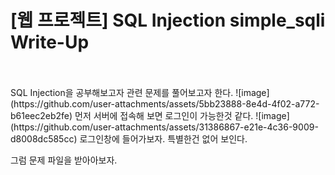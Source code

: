 <!DOCTYPE html>
<html>
<head>
        <link rel="stylesheet" type="text/css" href="sytle.css">
</head>
<body>
        <h1>[웹 프로젝트] SQL Injection simple_sqli Write-Up</h1>
</body>
<br>
<br>
</html>
SQL Injection을 공부해보고자 관련 문제를 풀어보고자 한다.
![image](https://github.com/user-attachments/assets/5bb23888-8e4d-4f02-a772-b61eec2eb2fe)
먼저 서버에 접속해 보면 로그인이 가능한것 같다.
![image](https://github.com/user-attachments/assets/31386867-e21e-4c36-9009-d8008dc585cc)
로그인창에 들어가보자. 특별한건 없어 보인다. 

그럼 문제 파일을 받아아보자.
